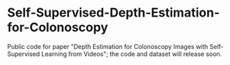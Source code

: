# Self-Supervised-Depth-Estimation-for-Colonoscopy
Public code for paper "Depth Estimation for Colonoscopy Images with Self-Supervised Learning from Videos"; the code and dataset will release soon.
